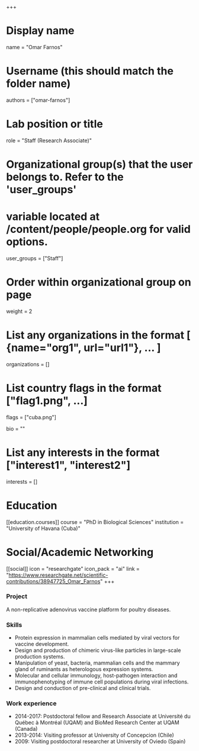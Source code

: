+++
# Display name
name = "Omar Farnos"

# Username (this should match the folder name)
authors = ["omar-farnos"]

# Lab position or title
role = "Staff (Research Associate)"

# Organizational group(s) that the user belongs to. Refer to the 'user_groups'
# variable located at /content/people/people.org for valid options.
user_groups = ["Staff"]

# Order within organizational group on page
weight = 2

# List any organizations in the format [ {name="org1", url="url1"}, ... ]
organizations = []

# List country flags in the format ["flag1.png", ...]
flags = ["cuba.png"]

bio = ""

# List any interests in the format ["interest1", "interest2"]
interests = []

# Education
[[education.courses]]
course = "PhD in Biological Sciences"
institution = "University of Havana (Cuba)"

# Social/Academic Networking
[[social]]
  icon = "researchgate"
  icon_pack = "ai"
  link = "https://www.researchgate.net/scientific-contributions/38947725_Omar_Farnos"
+++

### Project
A non-replicative adenovirus vaccine platform for poultry diseases.

### Skills
- Protein expression in mammalian cells mediated by viral vectors for vaccine
  development.
- Design and production of chimeric virus-like particles in large-scale
  production systems.
- Manipulation of yeast, bacteria, mammalian cells and the mammary gland of
  ruminants as heterologous expression systems.
- Molecular and cellular immunology, host-pathogen interaction and
  immunophenotyping of immune cell populations during viral infections.
- Design and conduction of pre-clinical and clinical trials.

### Work experience
- 2014-2017: Postdoctoral fellow and Research Associate at Université du Québec
  à Montréal (UQAM) and BioMed Research Center at UQAM (Canada)
- 2013-2014: Visiting professor at University of Concepcion (Chile)
- 2009: Visiting postdoctoral researcher at University of Oviedo (Spain)
